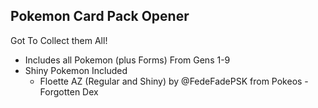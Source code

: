 ## Pokemon Card Pack Opener
Got To Collect them All!
- Includes all Pokemon (plus Forms) From Gens 1-9
- Shiny Pokemon Included
    * Floette AZ (Regular and Shiny) by @FedeFadePSK from Pokeos - Forgotten Dex